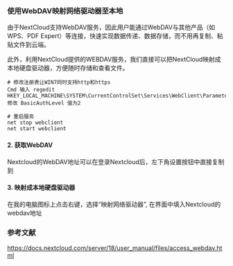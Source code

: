 ### 使用WebDAV映射网络驱动器至本地

由于NextCloud支持WebDAV服务，因此用户能通过WebDAV与其他产品（如WPS、PDF Expert）等连接，快速实现数据传递、数据存储，而不用再复制、粘贴文件到云端。

此外，利用NextCloud提供的WEBDAV服务，我们直接可以把NextCloud映射成本地硬盘驱动器，方便随时存储和查看文件。

```shell 
# 修改注册表让WIN7同时支持http和https
Cmd 输入 regedit
HKEY_LOCAL_MACHINE\SYSTEM\CurrentControlSet\Services\WebClient\Parameters
修改 BasicAuthLevel 值为2

# 重启服务
net stop webclient
net start webclient
```

#### 2. 获取WebDAV

Nextcloud的WebDAV地址可以在登录Nextcloud后，左下角设置按钮中直接复制到

#### 3. 映射成本地硬盘驱动器

在我的电脑图标上点击右键，选择“映射网络驱动器”, 在界面中填入Nextcloud的webdav地址

### 参考文献

https://docs.nextcloud.com/server/18/user_manual/files/access_webdav.html